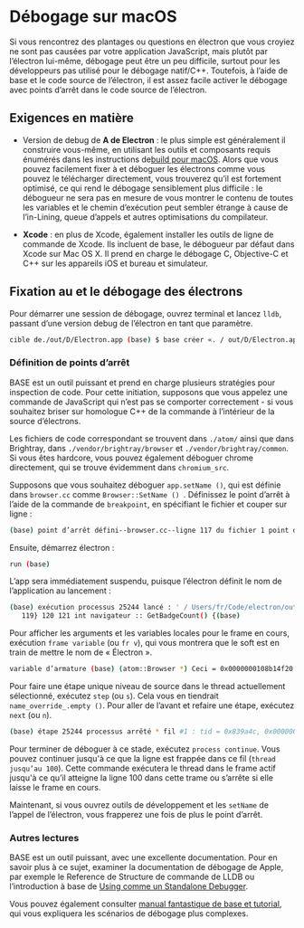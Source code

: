 # Débogage sur macOS

Si vous rencontrez des plantages ou questions en électron que vous croyiez ne sont pas causées par votre application JavaScript, mais plutôt par l’électron lui-même, débogage peut être un peu difficile, surtout pour les développeurs pas utilisé pour le débogage natif/C++. Toutefois, à l’aide de base et le code source de l’électron, il est assez facile activer le débogage avec points d’arrêt dans le code source de l’électron.

## Exigences en matière

* Version de debug de **A de Electron** : le plus simple est généralement il construire vous-même, en utilisant les outils et composants requis énumérés dans les instructions de[build pour macOS](build-instructions-osx.md). Alors que vous pouvez facilement fixer à et déboguer les électrons comme vous pouvez le télécharger directement, vous trouverez qu’il est fortement optimisé, ce qui rend le débogage sensiblement plus difficile : le débogueur ne sera pas en mesure de vous montrer le contenu de toutes les variables et le chemin d’exécution peut sembler étrange à cause de l’in-Lining, queue d’appels et autres optimisations du compilateur.

* **Xcode** : en plus de Xcode, également installer les outils de ligne de commande de Xcode. Ils incluent de base, le débogueur par défaut dans Xcode sur Mac OS X. Il prend en charge le débogage C, Objective-C et C++ sur les appareils iOS et bureau et simulateur.

## Fixation au et le débogage des électrons

Pour démarrer une session de débogage, ouvrez terminal et lancez `lldb`, passant d’une version debug de l’électron en tant que paramètre.

```bash
cible de./out/D/Electron.app (base) $ base créer «. / out/D/Electron.app » fichier exécutable actuel, la valeur '. / out/D/Electron.app' (x86_64).
```

### Définition de points d’arrêt

BASE est un outil puissant et prend en charge plusieurs stratégies pour inspection de code. Pour cette initiation, supposons que vous appelez une commande de JavaScript qui n’est pas se comporter correctement - si vous souhaitez briser sur homologue C++ de la commande à l’intérieur de la source d’électrons.

Les fichiers de code correspondant se trouvent dans `./atom/` ainsi que dans Brightray, dans `./vendor/brightray/browser` et `./vendor/brightray/common`. Si vous êtes hardcore, vous pouvez également déboguer chrome directement, qui se trouve évidemment dans `chromium_src`.

Supposons que vous souhaitez déboguer `app.setName ()`, qui est définie dans `browser.cc` comme `Browser::SetName () `. Définissez le point d’arrêt à l’aide de la commande de `breakpoint`, en spécifiant le fichier et couper sur ligne :

```bash
(base) point d’arrêt défini--browser.cc--ligne 117 du fichier 1 point d’arrêt : où = électrons Framework'atom::Browser::SetName(std::__1::basic_string<char, std::__1::char_traits<char>, std::__1::allocator<char> > const&) + 20 à browser.cc:118, adresse = 0x000000000015fdb4
```

Ensuite, démarrez électron :

```bash
run (base)
```

L’app sera immédiatement suspendu, puisque l’électron définit le nom de l’application au lancement :

```bash
(base) exécution processus 25244 lancé : ' / Users/fr/Code/electron/out/D/Electron.app/Contents/MacOS/Electron' (x86_64) processus 25244 arrêté * fil #1 : tid = 0x839a4c, 0x0000000100162db4 Electron Framework'atom::Browser::SetName(this=0x0000000108b14f20, name="Electron") + 20 à browser.cc:118, en file d’attente = ' com.apple.main-fil ', arrêter la raison = point d’arrêt 1.1 cadre #0 : 0x0000000100162db4 électronique Framework'atom::Browser::SetName(this=0x0000000108b14f20, name="Electron") + 20 à browser.cc:118 115} 116 117 void navigateur :: SetName(const std::string& name) {-> 118 name_override_ = nom ;
   119} 120 121 int navigateur :: GetBadgeCount() {(base)
```

Pour afficher les arguments et les variables locales pour le frame en cours, exécution `frame variable` (ou `fr v`), qui vous montrera que le soft est en train de mettre le nom de « Électron ».

```bash
variable d’armature (base) (atom::Browser *) Ceci = 0x0000000108b14f20 (const string &) nom = « Electron » : {[...]}
```

Pour faire une étape unique niveau de source dans le thread actuellement sélectionné, exécutez `step` (ou `s`). Cela vous en tiendrait `name_override_.empty ()`. Pour aller de l’avant et refaire une étape, exécutez `next` (ou `n`).

```bash
(base) étape 25244 processus arrêté * fil #1 : tid = 0x839a4c, 0x0000000100162dcc Electron Framework'atom::Browser::SetName(this=0x0000000108b14f20, name="Electron") + 44 à browser.cc:119, en file d’attente = ' com.apple.main-thread ", arrêter la raison = étape en image #0 : 0x0000000100162dcc Electron Framework'atom::Browser::SetName(this=0x0000000108b14f20, name="Electron") + 44 au browser.cc:119 116 117 Sub Browser::SetName (const std::string& nom) {118 name_override_ = nom ; -> 119} int 120 121 navigateur :: GetBadgeCount() {badge_count_ retour 122 ;
```

Pour terminer de déboguer à ce stade, exécutez `process continue`. Vous pouvez continuer jusqu'à ce que la ligne est frappée dans ce fil (`thread jusqu’au 100`). Cette commande exécutera le thread dans le frame actif jusqu'à ce qu’il atteigne la ligne 100 dans cette trame ou s’arrête si elle laisse le frame en cours.

Maintenant, si vous ouvrez outils de développement et les `setName` de l’appel de l’électron, vous frapperez une fois de plus le point d’arrêt.

### Autres lectures

BASE est un outil puissant, avec une excellente documentation. Pour en savoir plus à ce sujet, examiner la documentation de débogage de Apple, par exemple le Reference</a> de Structure de commande de LLDB ou l’introduction à base de [Using comme un Standalone Debugger](https://developer.apple.com/library/mac/documentation/IDEs/Conceptual/gdb_to_lldb_transition_guide/document/lldb-terminal-workflow-tutorial.html).</p> 

Vous pouvez également consulter [manual fantastique de base et tutorial](http://lldb.llvm.org/tutorial.html), qui vous expliquera les scénarios de débogage plus complexes.
